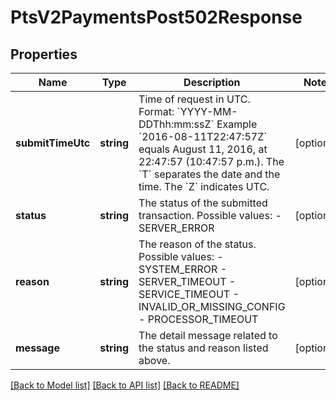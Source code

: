 # PtsV2PaymentsPost502Response

## Properties
Name | Type | Description | Notes
------------ | ------------- | ------------- | -------------
**submitTimeUtc** | **string** | Time of request in UTC. Format: &#x60;YYYY-MM-DDThh:mm:ssZ&#x60; Example &#x60;2016-08-11T22:47:57Z&#x60; equals August 11, 2016, at 22:47:57 (10:47:57 p.m.). The &#x60;T&#x60; separates the date and the time. The &#x60;Z&#x60; indicates UTC. | [optional] 
**status** | **string** | The status of the submitted transaction.  Possible values:  - SERVER_ERROR | [optional] 
**reason** | **string** | The reason of the status.  Possible values:  - SYSTEM_ERROR  - SERVER_TIMEOUT  - SERVICE_TIMEOUT  - INVALID_OR_MISSING_CONFIG  - PROCESSOR_TIMEOUT | [optional] 
**message** | **string** | The detail message related to the status and reason listed above. | [optional] 

[[Back to Model list]](../README.md#documentation-for-models) [[Back to API list]](../README.md#documentation-for-api-endpoints) [[Back to README]](../README.md)


